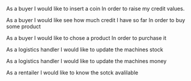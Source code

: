 As a buyer 
I would like to insert a coin
In order to raise my credit values.

As a buyer 
I would like see how much credit I have so far
In order to buy some product

As a buyer 
I would like to chose a product
In order to purchase it

As a logistics handler
I would like to update the machines stock

As a logistics handler
I would like to update the machines money
    
As a rentailer I would like to know the sotck avalilable